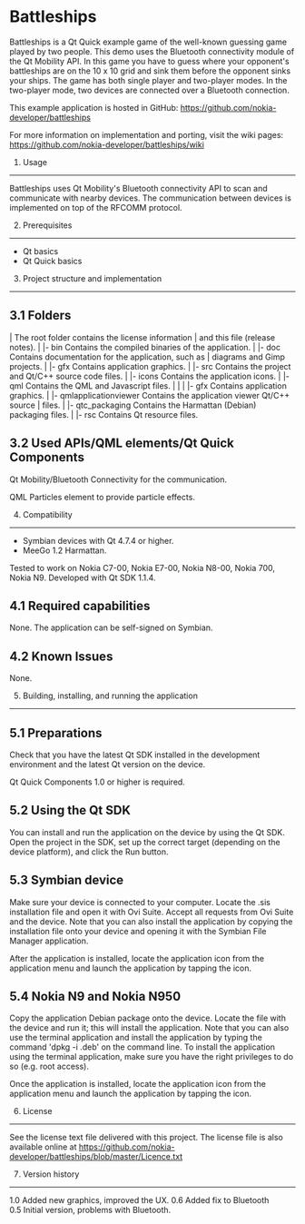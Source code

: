 Battleships
===========

Battleships is a Qt Quick example game of the well-known guessing game played
by two people. This demo uses the Bluetooth connectivity module of
the Qt Mobility API. In this game you have to guess where your opponent's
battleships are on the 10 x 10 grid and sink them before the opponent
sinks your ships. The game has both single player and two-player modes. In the
two-player mode, two devices are connected over a Bluetooth connection.

This example application is hosted in GitHub:
https://github.com/nokia-developer/battleships

For more information on implementation and porting, visit the wiki pages:
https://github.com/nokia-developer/battleships/wiki


1. Usage
-------------------------------------------------------------------------------

Battleships uses Qt Mobility's Bluetooth connectivity API to scan and
communicate with nearby devices. The communication between devices is
implemented on top of the RFCOMM protocol.


2. Prerequisites
-------------------------------------------------------------------------------

 - Qt basics
 - Qt Quick basics


3. Project structure and implementation
-------------------------------------------------------------------------------

3.1 Folders
-----------

 |                           The root folder contains the license information
 |                           and this file (release notes).
 |
 |- bin                      Contains the compiled binaries of the application.
 |
 |- doc                      Contains documentation for the application, such as
 |                           diagrams and Gimp projects.
 |
 |- gfx                      Contains application graphics.
 |
 |- src                      Contains the project and Qt/C++ source code files.
    |
    |- icons                 Contains the application icons.
    |
    |- qml                   Contains the QML and Javascript files.
    |  |
    |  |- gfx                Contains application graphics.
    |
    |- qmlapplicationviewer  Contains the application viewer Qt/C++ source
    |                        files.
    |
    |- qtc_packaging         Contains the Harmattan (Debian) packaging files.
    |
    |- rsc                   Contains Qt resource files.


3.2 Used APIs/QML elements/Qt Quick Components
----------------------------------------------

Qt Mobility/Bluetooth Connectivity for the communication.

QML Particles element to provide particle effects.



4. Compatibility
-------------------------------------------------------------------------------

 - Symbian devices with Qt 4.7.4 or higher.
 - MeeGo 1.2 Harmattan.

Tested to work on Nokia C7-00, Nokia E7-00, Nokia N8-00, Nokia 700, Nokia N9.
Developed with Qt SDK 1.1.4.

4.1 Required capabilities
-------------------------

None. The application can be self-signed on Symbian.


4.2 Known Issues
----------------

None.


5. Building, installing, and running the application
-------------------------------------------------------------------------------

5.1 Preparations
----------------

Check that you have the latest Qt SDK installed in the development environment
and the latest Qt version on the device.

Qt Quick Components 1.0 or higher is required.

5.2 Using the Qt SDK
--------------------

You can install and run the application on the device by using the Qt SDK.
Open the project in the SDK, set up the correct target (depending on the device
platform), and click the Run button.

5.3 Symbian device
------------------

Make sure your device is connected to your computer. Locate the .sis
installation file and open it with Ovi Suite. Accept all requests from Ovi
Suite and the device. Note that you can also install the application by copying
the installation file onto your device and opening it with the Symbian File
Manager application.

After the application is installed, locate the application icon from the
application menu and launch the application by tapping the icon.

5.4 Nokia N9 and Nokia N950
---------------------------

Copy the application Debian package onto the device. Locate the file with the
device and run it; this will install the application. Note that you can also
use the terminal application and install the application by typing the command
'dpkg -i <package name>.deb' on the command line. To install the application
using the terminal application, make sure you have the right privileges 
to do so (e.g. root access).

Once the application is installed, locate the application icon from the
application menu and launch the application by tapping the icon.


6. License
-------------------------------------------------------------------------------

See the license text file delivered with this project. The license file is also
available online at
https://github.com/nokia-developer/battleships/blob/master/Licence.txt


7. Version history
-------------------------------------------------------------------------------

1.0 Added new graphics, improved the UX.
0.6 Added fix to Bluetooth  
0.5 Initial version, problems with Bluetooth.
